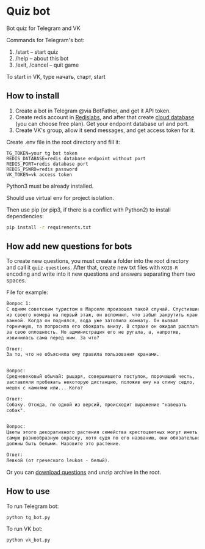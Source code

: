 # Quiz bot

Bot quiz for Telegram and VK

Commands for Telegram's bot:

1. /start – start quiz
2. /help – about this bot
3. /exit, /cancel – quit game

To start in VK, type начать, старт, start

## How to install

1. Create a bot in Telegram @via BotFather, and get it API token.
2. Create redis account in [Redislabs](https://redislabs.com/), and after that create [cloud database](https://docs.redislabs.com/latest/rc/quick-setup-redis-cloud/) (you can choose free plan).
Get your endpoint database url and port.
3. Create VK's group, allow it send messages, and get access token for it.

Create .env file in the root directory and fill it:

```.env
TG_TOKEN=your tg bot token
REDIS_DATABASE=redis database endpoint without port
REDIS_PORT=redis database port
REDIS_PSWRD=redis password
VK_TOKEN=vk access token
```

Python3 must be already installed.

Should use virtual env for project isolation.

Then use pip (or pip3, if there is a conflict with Python2) to install dependencies:

```bash
pip install -r requirements.txt
```

## How add new questions for bots

To create new questions, you must create a folder into the root directory and call it `quiz-questions`. After that, create new txt files with `KOI8-R` encoding and write into it new questions and answers separating them two spaces.

File for example:

```txt
Вопрос 1:
С одним советским туристом в Марселе произошел такой случай. Спустившись
из своего номера на первый этаж, он вспомнил, что забыл закрутить кран в
ванной. Когда он поднялся, вода уже затопила комнату. Он вызвал
горничную, та попросила его обождать внизу. В страхе он ожидал расплаты
за свою оплошность. Но администрация его не ругала, а, напротив,
извинилась сама перед ним. За что?

Ответ:
За то, что не объяснила ему правила пользования кранами.


Вопрос:
Средневековый обычай: рыцаря, совершившего поступок, порочащий честь,
заставляли пробежать некоторую дистанцию, положив ему на спину седло,
мешок с камнями или... Кого?

Ответ:
Собаку. Отсюда, по одной из версий, происходит выражение "навешать
собак".


Вопрос:
Цветы этого декоративного растения семейства крестоцветных могут иметь
самую разнообразную окраску, хотя судя по его названию, они обязательно
должны быть белыми. Назовите это растение.

Ответ:
Левкой (от греческого leukos - белый).
```

Or you can [download questions](http://dvmn.org/media/modules_dist/quiz-questions.zip) and unzip archive in the root.

## How to use

To run Telegram bot:

```bash
python tg_bot.py
```

To run VK bot:

```bash
python vk_bot.py
```
